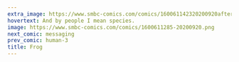 ```yaml
---
extra_image: https://www.smbc-comics.com/comics/160061142320200920after.png
hovertext: And by people I mean species.
image: https://www.smbc-comics.com/comics/1600611285-20200920.png
next_comic: messaging
prev_comic: human-3
title: Frog
---
```


